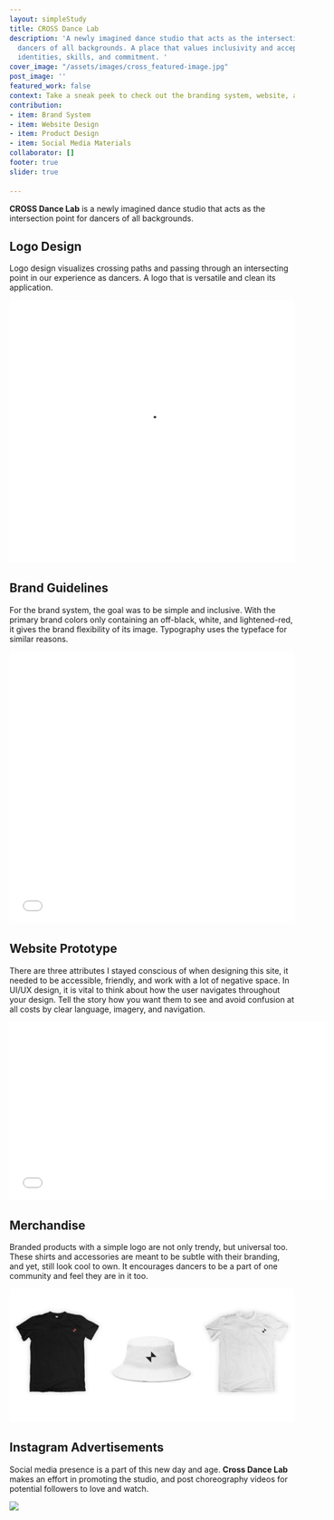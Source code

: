 ```yaml
---
layout: simpleStudy
title: CROSS Dance Lab
description: 'A newly imagined dance studio that acts as the intersection point for
  dancers of all backgrounds. A place that values inclusivity and acceptance in dancers’
  identities, skills, and commitment. '
cover_image: "/assets/images/cross_featured-image.jpg"
post_image: ''
featured_work: false
context: Take a sneak peek to check out the branding system, website, and social.
contribution:
- item: Brand System
- item: Website Design
- item: Product Design
- item: Social Media Materials
collaborator: []
footer: true
slider: true

---
```

**CROSS Dance Lab** is a newly imagined dance studio that acts as the intersection point for dancers of all backgrounds.

## Logo Design

Logo design visualizes crossing paths and passing through an intersecting point in our experience as dancers. A logo that is versatile and clean its application.

![](/assets/images/cross-logo.gif)

## Brand Guidelines

For the brand system, the goal was to be simple and inclusive. With the primary brand colors only containing an off-black, white, and lightened-red, it gives the brand flexibility of its image. Typography uses the typeface for similar reasons.

<iframe src="[https://cdn.flipsnack.com/widget/v2/widget.html?hash=h9qx0wlk9s](https://cdn.flipsnack.com/widget/v2/widget.html?hash=h9qx0wlk9s "https://cdn.flipsnack.com/widget/v2/widget.html?hash=h9qx0wlk9s")" width="100%" height="480" seamless="seamless" scrolling="no" frameborder="0" allowfullscreen=""></iframe>

## Website Prototype

There are three attributes I stayed conscious of when designing this site, it needed to be accessible, friendly, and work with a lot of negative space. In UI/UX design, it is vital to think about how the user navigates throughout your design. Tell the story how you want them to see and avoid confusion at all costs by clear language, imagery, and navigation.

<iframe width="560" height="315" src="[https://www.youtube.com/embed/3RahsDMgUAY](https://www.youtube.com/embed/3RahsDMgUAY "https://www.youtube.com/embed/3RahsDMgUAY")&autoplay=1" title="YouTube video player" frameborder="0" allow="accelerometer; autoplay; clipboard-write; encrypted-media; gyroscope; picture-in-picture" allowfullscreen></iframe>

## Merchandise

Branded products with a simple logo are not only trendy, but universal too. These shirts and accessories are meant to be subtle with their branding, and yet, still look cool to own. It encourages dancers to be a part of one community and feel they are in it too.

![](/assets/images/cross_merch.gif)

## Instagram Advertisements

Social media presence is a part of this new day and age. **Cross Dance Lab** makes an effort in promoting the studio, and post choreography videos for potential followers to love and watch.

![](/assets/images/cross_social-ad.gif)